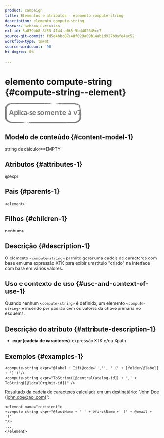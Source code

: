```yaml
---
product: campaign
title: Elementos e atributos - elemento compute-string
description: elemento compute-string
feature: Schema Extension
exl-id: 8a079bb8-3f53-4144-a065-5bd402649cc7
source-git-commit: fd5e4bbc87a48f029a09b14ab1d927b9afe4ac52
workflow-type: tm+mt
source-wordcount: '90'
ht-degree: 5%

---
```


# elemento compute-string {#compute-string--element}

![](../../../assets/v7-only.svg)

## Modelo de conteúdo {#content-model-1}

string de cálculo:==EMPTY

## Atributos {#attributes-1}

@expr

## Pais {#parents-1}

`<element>`

## Filhos {#children-1}

nenhuma

## Descrição {#description-1}

O elemento `<compute-string>` permite gerar uma cadeia de caracteres com base em uma expressão XTK para exibir um rótulo &quot;criado&quot; na interface com base em vários valores.

## Uso e contexto de uso {#use-and-context-of-use-1}

Quando nenhum `<compute-string>` é definido, um elemento `<compute-string>` é inserido por padrão com os valores da chave primária no esquema.

## Descrição do atributo {#attribute-description-1}

* **expr (cadeia de caracteres)**: expressão XTK e/ou Xpath

## Exemplos {#examples-1}

```
<compute-string expr="@label + Iif(@code='','', ' (' + [folder/@label] + ')')"/>  
<compute-string expr="ToString([@centralCatalog-id]) + ',' + ToString([@localOrgUnit-id])" />
```

Resultado da cadeia de caracteres calculada em um destinatário: &quot;John Doe (john.doe@aol.com)&quot;:

```
<element name="recipient">
<compute-string expr="@lastName + ' ' + @firstName +' (' + @email + ')'
"/>
...
</element>
```
